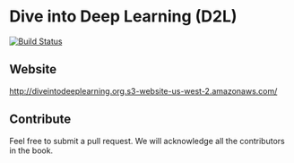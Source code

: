 # Dive into Deep Learning (D2L)

[![Build Status](http://ci.diveintodeeplearning.org/job/en/job/master/badge/icon)](http://ci.diveintodeeplearning.org/job/en/job/master/)


## Website

http://diveintodeeplearning.org.s3-website-us-west-2.amazonaws.com/


## Contribute

Feel free to submit a pull request. We will acknowledge all the contributors in the book.
